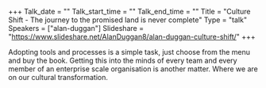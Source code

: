 +++
Talk_date = ""
Talk_start_time = ""
Talk_end_time = ""
Title = "Culture Shift - The journey to the promised land is never complete"
Type = "talk"
Speakers = ["alan-duggan"]
Slideshare = "https://www.slideshare.net/AlanDuggan8/alan-duggan-culture-shift/"
+++

<p>Adopting tools and processes is a simple task, just choose from the menu and buy the book. Getting this into the minds of every team and every member of an enterprise scale organisation is another matter.
Where we are on our cultural transformation.</p>

